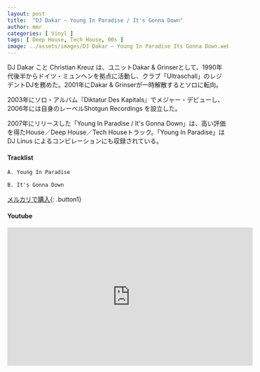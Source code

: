 ```yaml
---
layout: post
title:  "DJ Dakar – Young In Paradise / It's Gonna Down"
author: mmr
categories: [ Vinyl ]
tags: [ Deep House, Tech House, 00s ]
image: ../assets/images/DJ Dakar – Young In Paradise Its Gonna Down.webp
---
```


DJ Dakar こと Christian Kreuz は、ユニットDakar & Grinserとして、1990年代後半からドイツ・ミュンヘンを拠点に活動し、クラブ「Ultraschall」のレジデントDJを務めた。2001年にDakar & Grinserが一時解散するとソロに転向。

2003年にソロ・アルバム『Diktatur Des Kapitals』でメジャー・デビューし、2006年には自身のレーベルShotgun Recordings を設立した。

2007年にリリースした「Young In Paradise / It's Gonna Down」は、高い評価を得たHouse／Deep House／Tech Houseトラック。「Young In Paradise」はDJ Linus によるコンピレーションにも収録されている。

#### Tracklist
```md
A. Young In Paradise

B. It's Gonna Down
```

[メルカリで購入](https://jp.mercari.com/item/m82290413116?afid=6142608987){: .button1}

#### Youtube
<iframe width="560" height="315" src="https://www.youtube.com/embed/vto7YaCgvak?si=Gp_AENGprCuhG0P5" title="YouTube video player" frameborder="0" allow="accelerometer; autoplay; clipboard-write; encrypted-media; gyroscope; picture-in-picture; web-share" referrerpolicy="strict-origin-when-cross-origin" allowfullscreen></iframe>
